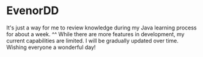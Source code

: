 # EvenorDD
It's just a way for me to review knowledge during my Java learning process for about a week. ^^ While there are more features in development, my current capabilities are limited. I will be gradually updated over time. Wishing everyone a wonderful day!
